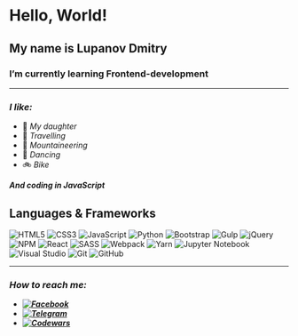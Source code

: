 # **Hello, World!**
## **My name is Lupanov Dmitry**

### I’m currently learning Frontend-development

*****

### ***I like:***
- :girl: *My daughter*
- :walking: *Travelling*
- :sunrise_over_mountains: *Mountaineering*
- :dancer: *Dancing*
- :bike: *Bike*

***And coding in JavaScript***

## **Languages & Frameworks**

![HTML5](https://img.shields.io/badge/html5-%23E34F26.svg?style=for-the-badge&logo=html5&logoColor=white) ![CSS3](https://img.shields.io/badge/css3-%231572B6.svg?style=for-the-badge&logo=css3&logoColor=white) ![JavaScript](https://img.shields.io/badge/javascript-%23323330.svg?style=for-the-badge&logo=javascript&logoColor=%23F7DF1E) ![Python](https://img.shields.io/badge/python-3670A0?style=for-the-badge&logo=python&logoColor=ffdd54) ![Bootstrap](https://img.shields.io/badge/bootstrap-%23563D7C.svg?style=for-the-badge&logo=bootstrap&logoColor=white) ![Gulp](https://img.shields.io/badge/GULP-%23CF4647.svg?style=for-the-badge&logo=gulp&logoColor=white) ![jQuery](https://img.shields.io/badge/jquery-%230769AD.svg?style=for-the-badge&logo=jquery&logoColor=white) ![NPM](https://img.shields.io/badge/NPM-%23000000.svg?style=for-the-badge&logo=npm&logoColor=white) ![React](https://img.shields.io/badge/react-%2320232a.svg?style=for-the-badge&logo=react&logoColor=%2361DAFB) ![SASS](https://img.shields.io/badge/SASS-hotpink.svg?style=for-the-badge&logo=SASS&logoColor=white) ![Webpack](https://img.shields.io/badge/webpack-%238DD6F9.svg?style=for-the-badge&logo=webpack&logoColor=black) ![Yarn](https://img.shields.io/badge/yarn-%232C8EBB.svg?style=for-the-badge&logo=yarn&logoColor=white) ![Jupyter Notebook](https://img.shields.io/badge/jupyter-%23FA0F00.svg?style=for-the-badge&logo=jupyter&logoColor=white) ![Visual Studio](https://img.shields.io/badge/Visual%20Studio-5C2D91.svg?style=for-the-badge&logo=visual-studio&logoColor=white) ![Git](https://img.shields.io/badge/git-%23F05033.svg?style=for-the-badge&logo=git&logoColor=white) ![GitHub](https://img.shields.io/badge/github-%23121011.svg?style=for-the-badge&logo=github&logoColor=white)


****
### ***How to reach me:***

- ***<a href="https://www.facebook.com/profile.php?id=100009191517974" target="_blank">![Facebook](https://img.shields.io/badge/Facebook-%231877F2.svg?style=for-the-badge&logo=Facebook&logoColor=white)</a>***
- ***<a href="https://t.me/lupanov5" target="_blank">![Telegram](https://img.shields.io/badge/Telegram-2CA5E0?style=for-the-badge&logo=telegram&logoColor=white)</a>***
- ***<a href="https://www.codewars.com/users/lupanov5" target="_blank">![Codewars](https://img.shields.io/badge/Codewars-B1361E?style=for-the-badge&logo=codewars&logoColor=grey)</a>***
